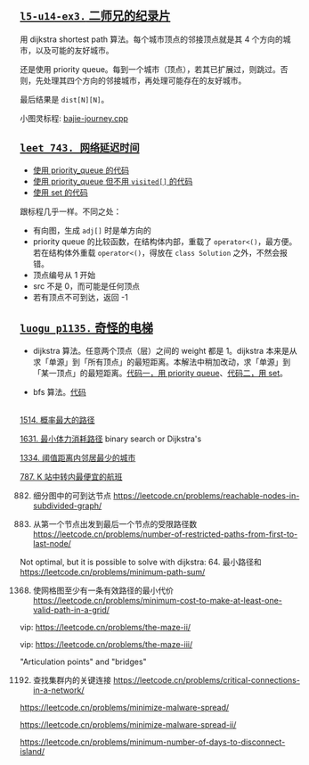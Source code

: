 ## [`l5-u14-ex3.` 二师兄的纪录片](https://oj.youdao.cn/course/37/283/1#/1/14230)

用 dijkstra shortest path 算法。每个城市顶点的邻接顶点就是其 4 个方向的城市，以及可能的友好城市。

还是使用 priority queue。每到一个城市（顶点），若其已扩展过，则跳过。否则，先处理其四个方向的邻接城市，再处理可能存在的友好城市。

最后结果是 `dist[N][N]`。

小图灵标程: [bajie-journey.cpp](code/bajie-journey.cpp)

## [`leet 743. 网络延迟时间`](https://leetcode.cn/problems/network-delay-time/)

- [使用 priority_queue 的代码](code/network-delay-leet-743-dijkstra.cpp)
- [使用 priority_queue 但不用 `visited[]` 的代码](code/network-delay-leet-743-dijkstra-without-visited.cpp)
- [使用 set 的代码](code/network-delay-leet-743-dijkstra-set.cpp)

跟标程几乎一样。不同之处：
- 有向图，生成 `adj[]` 时是单方向的
- priority queue 的比较函数，在结构体内部，重载了 `operator<()`，最方便。若在结构体外重载 `operator<()`，得放在 `class Solution` 之外，不然会报错。
- 顶点编号从 1 开始
- src 不是 0，而可能是任何顶点
- 若有顶点不可到达，返回 -1

## [`luogu p1135.` 奇怪的电梯](https://www.luogu.com.cn/problem/P1135)

- dijkstra 算法。任意两个顶点（层）之间的 weight 都是 1。dijkstra 本来是从求「单源」到「所有顶点」的最短距离。本解法中稍加改动，求「单源」到「某一顶点」的最短距离。[代码一，用 priority queue](code/luogu-p1135-elevator-dijkstra-pq.cpp)、[代码二，用 set](code/luogu-p1135-elevator-dijkstra-set.cpp)。

- bfs 算法。[代码](code/luogu-p1135-elevator-bfs.cpp)

##

[1514. 概率最大的路径](https://leetcode.cn/problems/path-with-maximum-probability/)

[1631. 最小体力消耗路径](https://leetcode.cn/problems/path-with-minimum-effort/) binary search or Dijkstra's

[1334. 阈值距离内邻居最少的城市](https://leetcode.cn/problems/find-the-city-with-the-smallest-number-of-neighbors-at-a-threshold-distance/)

[787. K 站中转内最便宜的航班](https://leetcode.cn/problems/cheapest-flights-within-k-stops)

882. 细分图中的可到达节点
https://leetcode.cn/problems/reachable-nodes-in-subdivided-graph/

1786. 从第一个节点出发到最后一个节点的受限路径数
https://leetcode.cn/problems/number-of-restricted-paths-from-first-to-last-node/

Not optimal, but it is possible to solve with dijkstra: 
64. 最小路径和
https://leetcode.cn/problems/minimum-path-sum/

1368. 使网格图至少有一条有效路径的最小代价
https://leetcode.cn/problems/minimum-cost-to-make-at-least-one-valid-path-in-a-grid/

vip: https://leetcode.cn/problems/the-maze-ii/

vip: https://leetcode.cn/problems/the-maze-iii/

"Articulation points" and "bridges"

1192. 查找集群内的关键连接
https://leetcode.cn/problems/critical-connections-in-a-network/

https://leetcode.cn/problems/minimize-malware-spread/

https://leetcode.cn/problems/minimize-malware-spread-ii/

https://leetcode.cn/problems/minimum-number-of-days-to-disconnect-island/
